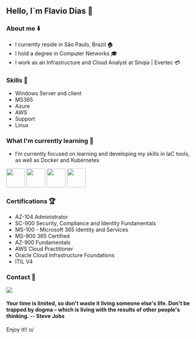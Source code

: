 ## Hello, I`m Flavio Dias :metal:

### About me :arrow_down:
- I currently reside in São Paulo, Brazil  :house: 
- I hold a degree in Computer Networks  :mortar_board: 
- I work as an Infrastructure and Cloud Analyst at Sinqia | Evertec  :credit_card:

### Skills :rocket:
- Windows Server and client
- MS365
- Azure
- AWS
- Support
- Linux

### What I'm currently learning :mag_right:
- I’m currently focused on learning and developing my skills in IaC tools, as well as Docker and Kubernetes

<div>
   <img src="https://cdn.jsdelivr.net/gh/devicons/devicon@latest/icons/terraform/terraform-original.svg" width="50" />
   <img src="https://cdn.jsdelivr.net/gh/devicons/devicon@latest/icons/ansible/ansible-original.svg" width="50"/>
   <img src="https://cdn.jsdelivr.net/gh/devicons/devicon@latest/icons/docker/docker-original.svg" width="50" />
   <img src="https://cdn.jsdelivr.net/gh/devicons/devicon@latest/icons/kubernetes/kubernetes-original.svg" width="50" />      
</div>

### Certifications :trophy:
- AZ-104 Administrator
- SC-900 Security, Compliance and Identity Fundamentals
- MS-100 - Microsoft 365 Identity and Services
- MS-900 365 Certified
- AZ-900 Fundamentals
- AWS Cloud Practitioner
- Oracle Cloud Infrastructure Foundations
- ITIL V4

### Contact :calling:
<div>
<a href="https://www.linkedin.com/in/flavioadias">
   <img src="https://img.shields.io/badge/LinkedIn-0077B5?style=for-the-badge&logo=linkedin&logoColor=white" />
</a>
</div>

#### Your time is limited, so don't waste it living someone else's life. Don't be trapped by dogma – which is living with the results of other people's thinking. -- Steve Jobs


Enjoy it!! o/






          
